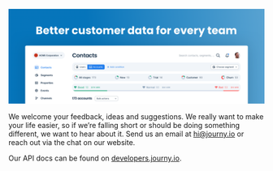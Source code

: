 [![journy.io](https://raw.githubusercontent.com/journy-io/brand/main/githubbanner.png)](https://journy.io/?utm_source=github)

We welcome your feedback, ideas and suggestions. We really want to make your life easier, so if we’re falling short or should be doing something different, we want to hear about it. Send us an email at hi@journy.io or reach out via the chat on our website.

Our API docs can be found on [developers.journy.io](https://developers.journy.io/).
